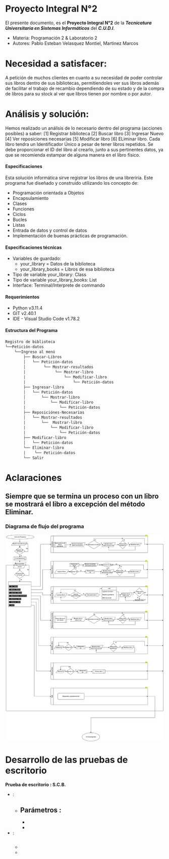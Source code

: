 # Proyecto Integral N°2
El presente documento, es el **Proyecto Integral N°2** de la ***Tecnicatura Universitaria en Sistemas Informáticos*** del ***C.U.D.I***. 
- Materia: Programación 2 & Laboratorio 2
- Autores: Pablo Esteban Velasquez Montiel, Martinez Marcos

# Necesidad a satisfacer:
A petición de muchos clientes en cuanto a su necesidad de poder controlar sus libros dentro de sus bibliotecas, permitiendoles ver sus libros además de facilitar el trabajo de recambio dependiendo de su estado y de la compra de libros para su stock al ver que libros tienen por nombre o por autor.

# Análisis y solución:
Hemos realizado un análisis de lo necesario dentro del programa (acciones posibles) a saber:
[1] Registrar biblioteca 
[2] Buscar libro 
[3] Ingresar Nuevo 
[4] Ver reposiciones necesarias 
[5] Modificar libro 
[6] ELiminar libro. 
Cada libro tendra un Identificador Único a pesar de tener libros repetidos. Se debe proporcionar el ID del libro al crearlo, junto a sus pertinentes datos, ya que se recomienda estampar de alguna manera en el libro físico.

#### Especificaciones
Esta solución informática sirve registrar los libros de una libreriría. Este programa fue diseñado y construido utilizando los concepto de:
- Programación orientada a Objetos 
- Encapsulamiento 
- Clases 
- Funciones 
- Ciclos 
- Bucles
- Listas
- Entrada de datos y control de datos
- Implementación de buenas prácticas de programación.

#### Especificaciones técnicas
- Variables de guardado:
  - your_library = Datos de la biblioteca
  - your_library_books = Libros de esa biblioteca
- Tipo de variable your_library: Class
- Tipo de variable your_library_books: List
- Interface: Terminal/Interprete de commando

#### Requerimientos
- Python v3.11.4
- GIT v2.40.1
- IDE - Visual Studio Code v1.78.2

#### Estructura del Programa
``` 
Registro de biblioteca
└──Petición-datos
    └──Ingreso al menú
        ├── Buscar-Libros
        │   └── Petición-datos
        │        └── Mostrar-resultados
        |             └── Mostrar-libro
        |                 └── Modificar-libro
        |                     └── Petición-datos
        ├── Ingresar-libro
        │   └── Petición-datos
        │       └── Mostrar-libro
        |           └── Modificar-libro
        |               └── Petición-datos
        ├── Reposiciónes-Necesarias
        │   └── Mostrar-resultados
        |       └──  Mostrar-libro
        |           └── Modificar-libro
        |               └── Petición-datos
        ├── Modificar-libro
        │   └── Petición-datos
        └── Eliminar-libro
        |    └── Petición-datos
        └── Salir
```

# Aclaraciones
Siempre que se termina un proceso con un libro se mostrará el libro a excepción del método Eliminar.   
---
### Diagrama de flujo del programa

![Diagrama de flujo](./public/Diagrama_SCB.png)

# Desarrollo de las pruebas de escritorio

**Prueba de escritorio : S.C.B.**
- :
  - Parámetros :
    - 
    - 
    - 
- :
    ``` 
    ```
  - 
  - 
